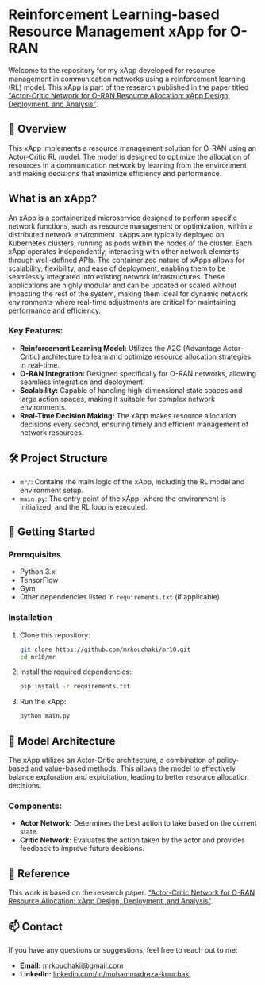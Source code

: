 # Reinforcement Learning-based Resource Management xApp for O-RAN

Welcome to the repository for my xApp developed for resource management in communication networks using a reinforcement learning (RL) model. This xApp is part of the research published in the paper titled ["Actor-Critic Network for O-RAN Resource Allocation: xApp Design, Deployment, and Analysis"](https://ieeexplore.ieee.org/abstract/document/10008713).

## 📜 Overview

This xApp implements a resource management solution for O-RAN using an Actor-Critic RL model. The model is designed to optimize the allocation of resources in a communication network by learning from the environment and making decisions that maximize efficiency and performance. 

## What is an xApp?

An xApp is a containerized microservice designed to perform specific network functions, such as resource management or optimization, within a distributed network environment. xApps are typically deployed on Kubernetes clusters, running as pods within the nodes of the cluster. Each xApp operates independently, interacting with other network elements through well-defined APIs. The containerized nature of xApps allows for scalability, flexibility, and ease of deployment, enabling them to be seamlessly integrated into existing network infrastructures. These applications are highly modular and can be updated or scaled without impacting the rest of the system, making them ideal for dynamic network environments where real-time adjustments are critical for maintaining performance and efficiency.


### Key Features:
- **Reinforcement Learning Model:** Utilizes the A2C (Advantage Actor-Critic) architecture to learn and optimize resource allocation strategies in real-time.
- **O-RAN Integration:** Designed specifically for O-RAN networks, allowing seamless integration and deployment.
- **Scalability:** Capable of handling high-dimensional state spaces and large action spaces, making it suitable for complex network environments.
- **Real-Time Decision Making:** The xApp makes resource allocation decisions every second, ensuring timely and efficient management of network resources.

## 🛠️ Project Structure

- `mr/`: Contains the main logic of the xApp, including the RL model and environment setup.
- `main.py`: The entry point of the xApp, where the environment is initialized, and the RL loop is executed.

## 🚀 Getting Started

### Prerequisites
- Python 3.x
- TensorFlow
- Gym
- Other dependencies listed in `requirements.txt` (if applicable)

### Installation

1. Clone this repository:
    ```bash
    git clone https://github.com/mrkouchaki/mr10.git
    cd mr10/mr
    ```

2. Install the required dependencies:
    ```bash
    pip install -r requirements.txt
    ```

3. Run the xApp:
    ```bash
    python main.py
    ```

## 🧠 Model Architecture

The xApp utilizes an Actor-Critic architecture, a combination of policy-based and value-based methods. This allows the model to effectively balance exploration and exploitation, leading to better resource allocation decisions.

### Components:
- **Actor Network:** Determines the best action to take based on the current state.
- **Critic Network:** Evaluates the action taken by the actor and provides feedback to improve future decisions.

## 📝 Reference

This work is based on the research paper: ["Actor-Critic Network for O-RAN Resource Allocation: xApp Design, Deployment, and Analysis"](https://ieeexplore.ieee.org/abstract/document/10008713).

## 📫 Contact

If you have any questions or suggestions, feel free to reach out to me:

- **Email:** [mrkouchakii@gmail.com](mailto:mrkouchakii@gmail.com)
- **LinkedIn:** [linkedin.com/in/mohammadreza-kouchaki](https://www.linkedin.com/in/mohammadreza-kouchaki/)
